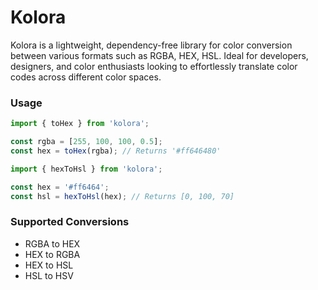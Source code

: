 # Kolora

Kolora is a lightweight, dependency-free library for color conversion between various formats such as RGBA, HEX, HSL. Ideal for developers, designers, and color enthusiasts looking to effortlessly translate color codes across different color spaces.

### Usage

```js
import { toHex } from 'kolora';

const rgba = [255, 100, 100, 0.5];
const hex = toHex(rgba); // Returns '#ff646480'
```

```js
import { hexToHsl } from 'kolora';

const hex = '#ff6464';
const hsl = hexToHsl(hex); // Returns [0, 100, 70]
```

### Supported Conversions

- RGBA to HEX
- HEX to RGBA
- HEX to HSL
- HSL to HSV
